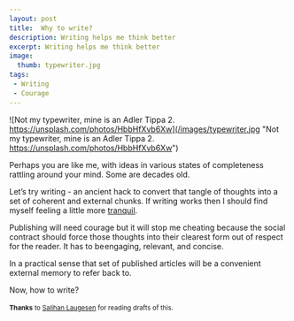 ```yaml
---
layout: post
title:  Why to write?
description: Writing helps me think better
excerpt: Writing helps me think better
image:
  thumb: typewriter.jpg
tags:
 - Writing
 - Courage
---
```


![Not my typewriter, mine is an Adler Tippa 2. https://unsplash.com/photos/HbbHfXvb6Xw](/images/typewriter.jpg "Not my typewriter, mine is an Adler Tippa 2. https://unsplash.com/photos/HbbHfXvb6Xw")

Perhaps you are like me, with ideas in various states of completeness rattling around your mind. Some are decades old.

Let’s try writing - an ancient hack to convert that tangle of thoughts into a set of coherent and external chunks. If writing works then I should find myself feeling a little more [tranquil](https://en.m.wikipedia.org/wiki/Ataraxia).

Publishing will need courage but it will stop me cheating because the social contract should force those thoughts into their clearest form out of respect for the reader. It has to be engaging, relevant, and concise.

In a practical sense that set of published articles will be a convenient external memory to refer back to.

Now, how to write?

<small>**Thanks** to [Salihan Laugesen](https://ecoyarns.com.au) for reading drafts of this.</small>
